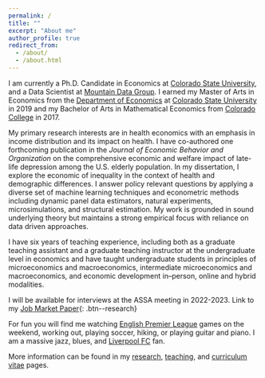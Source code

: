 ```yaml
---
permalink: /
title: ""
excerpt: "About me"
author_profile: true
redirect_from:
  - /about/
  - /about.html
---
```

I am currently a Ph.D. Candidate in Economics at [Colorado State University](https://www.colostate.edu/), and a Data Scientist at [Mountain Data Group](https://www.mountaindatagroup.com/). I earned my Master of Arts in Economics from the [Department of Economics](http://economics.colostate.edu/) at [Colorado State University](https://www.colostate.edu/) in 2019 and my Bachelor of Arts in Mathematical Economics from [Colorado College](https://www.coloradocollege.edu/) in 2017. 

My primary research interests are in health economics with an emphasis in income distribution and its impact on health. I have co-authored one forthcoming publication in the *Journal of Economic Behavior and Organization* on the comprehensive economic and welfare impact of late-life depression among the U.S. elderly population. In my dissertation, I explore the economic of inequality in the context of health and demographic differences. I answer policy relevant questions by applying a diverse set of machine learning techniques and econometric methods including dynamic panel data estimators, natural experiments, microsimulations, and structural estimation. My work is grounded in sound underlying theory but maintains a strong empirical focus with reliance on data driven approaches.

I have six years of teaching experience, including both as a graduate teaching assistant and a graduate teaching instructor at the undergraduate level in economics and have taught undergraduate students in principles of microeconomics and macroeconomics, intermediate microeconomics and macroeconomics, and economic development in–person, online and hybrid modalities.

I will be available for interviews at the ASSA meeting in 2022-2023. Link to my [Job Market Paper](/files/pdf/research/Racial_Welfare_Chin_Miller_2022.pdf){: .btn--research}

For fun you will find me watching [English Premier League](https://www.premierleague.com/) games on the weekend, working out, playing soccer, hiking, or playing guitar and piano. I am a massive jazz, blues, and [Liverpool FC](https://www.liverpoolfc.com/) fan.

More information can be found in my [research](https://schinlfc.github.io/research), [teaching](https://schinlfc.github.io/teaching), and [curriculum vitae](https://schinlfc.github.io/cv) pages.
